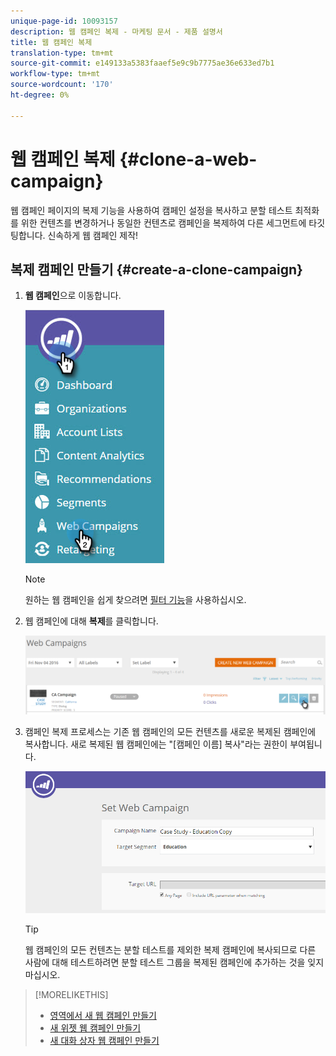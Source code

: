 ```yaml
---
unique-page-id: 10093157
description: 웹 캠페인 복제 - 마케팅 문서 - 제품 설명서
title: 웹 캠페인 복제
translation-type: tm+mt
source-git-commit: e149133a5383faaef5e9c9b7775ae36e633ed7b1
workflow-type: tm+mt
source-wordcount: '170'
ht-degree: 0%

---
```



# 웹 캠페인 복제 {#clone-a-web-campaign}

웹 캠페인 페이지의 복제 기능을 사용하여 캠페인 설정을 복사하고 분할 테스트 최적화를 위한 컨텐츠를 변경하거나 동일한 컨텐츠로 캠페인을 복제하여 다른 세그먼트에 타깃팅합니다. 신속하게 웹 캠페인 제작!

## 복제 캠페인 만들기 {#create-a-clone-campaign}

1. **웹 캠페인**&#x200B;으로 이동합니다.

   ![](assets/image2016-8-18-16-3a44-3a0.png)

   >[!NOTE]
   >
   >원하는 웹 캠페인을 쉽게 찾으려면 [필터 기능](filter-web-campaigns.md)을 사용하십시오.

1. 웹 캠페인에 대해 **복제**&#x200B;를 클릭합니다.

   ![](assets/web-campaigns-1-clone-hand.png)

1. 캠페인 복제 프로세스는 기존 웹 캠페인의 모든 컨텐츠를 새로운 복제된 캠페인에 복사합니다. 새로 복제된 웹 캠페인에는 &quot;[캠페인 이름] 복사&quot;라는 권한이 부여됩니다.

   ![](assets/image2016-8-18-17-3a8-3a27.png)

   >[!TIP]
   >
   >웹 캠페인의 모든 컨텐츠는 분할 테스트를 제외한 복제 캠페인에 복사되므로 다른 사람에 대해 테스트하려면 분할 테스트 그룹을 복제된 캠페인에 추가하는 것을 잊지 마십시오.

>[!MORELIKETHIS]
>
>* [영역에서 새 웹 캠페인 만들기](create-a-new-in-zone-web-campaign.md)
>* [새 위젯 웹 캠페인 만들기](create-a-new-widget-web-campaign.md)
>* [새 대화 상자 웹 캠페인 만들기](create-a-new-dialog-web-campaign.md)

>



